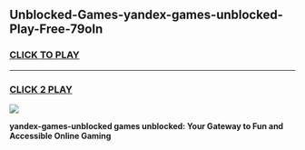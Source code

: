
## Unblocked-Games-yandex-games-unblocked-Play-Free-79oln
<h3>
<a href="https://premium76.site?title=yandex-games-unblocked&ref=18A1">CLICK TO PLAY</a></h3>
<hr>

<h3>
<a href="https://premium76.site?title=yandex-games-unblocked&ref=18A1">CLICK 2 PLAY</a>
  
</h3>

<a href="https://premium76.site?title=yandex-games-unblocked&ref=18A1"><img src="https://clearcache.store/games.png"></a>


**yandex-games-unblocked games unblocked: Your Gateway to Fun and Accessible Online Gaming**
